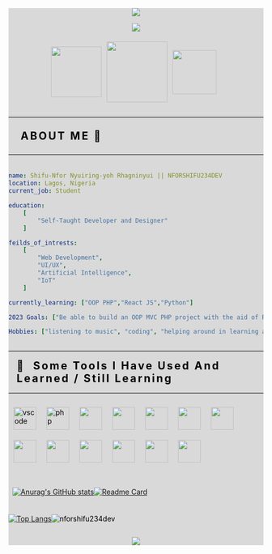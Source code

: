 <!-- [![MasterHead] ( http://nforshifu.com/images/nforshifu-logo-2.png ) ]

<h1> <b>Hi🌚</b> , I am <mark style="padding:10px;font-weight:bold;" >Shifu-Nfor Nyuiring-yoh Rhagninyui</mark> </h1>
<h2> <b>Bonnjour🌚</b>, Je m'apple Shifu-Nfor Nyuiring-yoh Rhagninyui</h2>
<h2> <b>Hola🌚</b> mi nombre es </h2> -->

<div  style="background:#D9D9D9;color: #000;">

<p align="center">
  <img src="https://capsule-render.vercel.app/api?text=NFORSHIFU234👩‍💻&animation=twinkling&type=waving&color=0:5160F9,100:ebebeb33&height=300&fontColor=bbbdd7&theme=gruvbox"/>
</p>

<div align="center" style="margin-bottom:20px;" >

<img src="https://media.giphy.com/media/fdYj0ekdoE0sbv6bCv/giphy.gif" />

</div>

<div style="display: flex;justify-content: center; align-items:center;" align="center" >

<a href="https://www.instagram.com/nforshifu234dev/" style="margin-right:10px;">
  <img height="100" src="https://nfsfu-frontend-projects.netlify.app/assets/img/2232327_instagram%20logo_logo_social%20media_instagram_icon.png"/>
</a>

<a href="https://twitter.com/nforshifu234dev/" style="margin-right:10px;">
  <img height="120" src="https://nfsfu-frontend-projects.netlify.app/assets/img/2184650_logo_twitter_social media_twitter bird_icon.png"/>
</a>

<a href="mailto:nforshifu234.dev@gmail.com" style="margin-right:10px;">
  <img height="87" src="https://nfsfu-frontend-projects.netlify.app/assets/img/8673571_ic_fluent_person_mail_filled_icon.png"/>
</a>

</div>

<h2 style="padding:1.5rem;font-weight:bold;text-transform:uppercase;letter-spacing:3px;border-top:1px solid #000;border-bottom:1px solid #000;margin-bottom:20px;" >
    About Me 🌚
</h2>

```yaml

name: Shifu-Nfor Nyuiring-yoh Rhagninyui || NFORSHIFU234DEV 
location: Lagos, Nigeria
current_job: Student

education: 
    [
        "Self-Taught Developer and Designer"
    ]

feilds_of_intrests: 
    [
        "Web Development",
        "UI/UX",
        "Artificial Intelligence",
        "IoT"
    ]

currently_learning: ["OOP PHP","React JS","Python"]

2023 Goals: ["Be able to build an OOP MVC PHP project with the aid of React JS"]

Hobbies: ["listening to music", "coding", "helping around in learning and solving real life problems"]

```

<h2 style="padding:1rem;font-weight:bold;text-transform:capitalize;letter-spacing:3px;border-top:1px solid #000;border-bottom:1px solid #000;"> 🚀 &nbsp;Some Tools I Have Used and Learned / Still Learning</h2>

<div  style="display: flex;justify-content: left; align-items:center;flex-wrap:wrap;">

<img src="https://cdn.jsdelivr.net/gh/devicons/devicon/icons/vscode/vscode-original.svg" alt="vscode" width="45" height="45" style="margin:10px;"  />

<img src="https://cdn.jsdelivr.net/gh/devicons/devicon/icons/php/php-original.svg" alt="php" width="45" height="45" style="margin:10px;"/>


<img src="https://cdn.jsdelivr.net/gh/devicons/devicon/icons/html5/html5-original.svg" width="45" height="45" style="margin:10px;" />

<img src="https://cdn.jsdelivr.net/gh/devicons/devicon/icons/css3/css3-original.svg" width="45" height="45" style="margin:10px;" />

<img src="https://cdn.jsdelivr.net/gh/devicons/devicon/icons/javascript/javascript-original.svg" width="45" height="45" style="margin:10px;" />

<img src="https://cdn.jsdelivr.net/gh/devicons/devicon/icons/bootstrap/bootstrap-original.svg" width="45" height="45" style="margin:10px;" />

<img src="https://cdn.jsdelivr.net/gh/devicons/devicon/icons/github/github-original.svg" width="45" height="45" style="margin:10px;" />

<img src="https://cdn.jsdelivr.net/gh/devicons/devicon/icons/canva/canva-original.svg" width="45" height="45" style="margin:10px;" />

<img src="https://cdn.jsdelivr.net/gh/devicons/devicon/icons/figma/figma-original.svg" width="45" height="45" style="margin:10px;" />

<img src="https://cdn.jsdelivr.net/gh/devicons/devicon/icons/codepen/codepen-plain.svg" width="45" height="45" style="margin:10px;" />

<img src="https://cdn.jsdelivr.net/gh/devicons/devicon/icons/react/react-original.svg" width="45" height="45" style="margin:10px;" />

<img src="https://cdn.jsdelivr.net/gh/devicons/devicon/icons/python/python-original.svg" width="45" height="45" style="margin:10px;" />
  
  <img src="https://cdn.jsdelivr.net/gh/devicons/devicon/icons/wordpress/wordpress-plain-wordmark.svg" width="45" height="45" style="margin:10px;" />
          

</div>

<br>

<div style="display:flex;align-items:center;padding:0.5rem;">

<div class="left"  >

[![Anurag's GitHub stats](https://github-readme-stats.vercel.app/api?username=nforshifu234dev&show_icons=true)](https://github.com/anuraghazra/github-readme-stats)

</div>

<div class="right"  >

[![Readme Card](https://github-readme-stats.vercel.app/api/pin/?username=nforshifu234dev&repo=nforshifu-234.github.io)](https://github.com/anuraghazra/github-readme-stats)

</div>

</div>


<div style="display:flex;" >

[![Top Langs](https://github-readme-stats.vercel.app/api/top-langs/?username=nforshifu234dev&layout=compact)](https://github.com/anuraghazra/github-readme-stats)

<p><img align="center" src="https://github-readme-streak-stats.herokuapp.com/?user=nforshifu234dev&" alt="nforshifu234dev" /></p>

</div>

<p align="center">
  <img src="https://capsule-render.vercel.app/api?text=Thank%20You❤✨&type=waving&color=0:5160F9,100:ebebeb33&height=300&fontColor=bbbdd7&section=footer&reversal=true&fontAlignY=70&theme=gruvbox_light"/>
</p>
  


</div>

